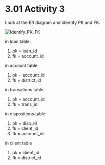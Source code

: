 # 3.01 Activity 3

Look at the ER diagram and identify PK and FK.

![Identify_PK_FK](https://education-team-2020.s3-eu-west-1.amazonaws.com/data-analytics/3.1-identify_PK_FK.png)

in loan table: 

  1. pk = loan_id
  2. fk = account_id

in account table:

  1. pk = account_id
  2. fk = district_id

in transations table

  1. pk = account_id
  2. fk = trans_id

in dispositions table

  1. pk = disp_id
  2. fk = client_id
  3. fk = account_id

in client table

  1. pk = client_id
  2. fk = district_id
